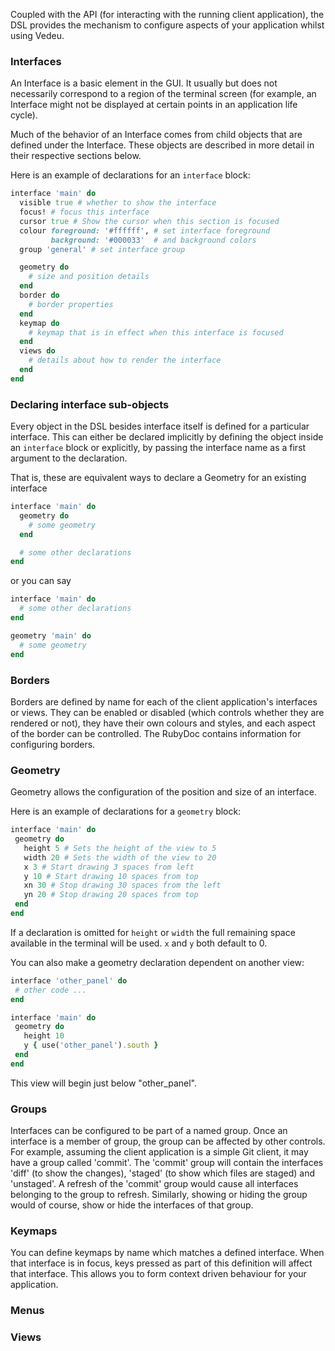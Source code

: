 Coupled with the API (for interacting with the running client application), the
 DSL provides the mechanism to configure aspects of your application whilst
 using Vedeu.

### Interfaces

An Interface is a basic element in the GUI. It usually but does not necessarily
correspond to a region of the terminal screen (for example, an Interface might
not be displayed at certain points in an application life cycle).

Much of the behavior of an Interface comes from child objects that are defined
under the Interface. These objects are described in more detail in their
respective sections below.

Here is an example of declarations for an `interface` block:

```ruby
interface 'main' do
  visible true # whether to show the interface
  focus! # focus this interface
  cursor true # Show the cursor when this section is focused
  colour foreground: '#ffffff', # set interface foreground
         background: '#000033'  # and background colors
  group 'general' # set interface group

  geometry do
    # size and position details
  end
  border do
    # border properties
  end
  keymap do
    # keymap that is in effect when this interface is focused
  end
  views do
    # details about how to render the interface
  end
end
```

### Declaring interface sub-objects

Every object in the DSL besides interface itself is defined for a particular
interface. This can either be declared implicitly by defining the object inside
an `interface` block or explicitly, by passing the interface name as a first
argument to the declaration.

That is, these are equivalent ways to declare a Geometry for an existing
interface

```ruby
interface 'main' do
  geometry do
    # some geometry
  end

  # some other declarations
end
```

or you can say

```ruby
interface 'main' do
  # some other declarations
end

geometry 'main' do
  # some geometry
end
```

### Borders

Borders are defined by name for each of the client application's interfaces or
 views. They can be enabled or disabled (which controls whether they are
 rendered or not), they have their own colours and styles, and each aspect of
 the border can be controlled. The RubyDoc contains information for
 configuring borders.

### Geometry

Geometry allows the configuration of the position and size of an interface.

Here is an example of declarations for a `geometry` block:

 ```ruby
interface 'main' do
  geometry do
    height 5 # Sets the height of the view to 5
    width 20 # Sets the width of the view to 20
    x 3 # Start drawing 3 spaces from left
    y 10 # Start drawing 10 spaces from top
    xn 30 # Stop drawing 30 spaces from the left
    yn 20 # Stop drawing 20 spaces from top
  end
end
```

If a declaration is omitted for `height` or `width` the full remaining space
available in the terminal will be used. `x` and `y` both default to 0.

You can also make a geometry declaration dependent on another view:

 ```ruby
interface 'other_panel' do
  # other code ...
end

interface 'main' do
  geometry do
    height 10
    y { use('other_panel').south }
  end
end
```

This view will begin just below "other\_panel".

### Groups

Interfaces can be configured to be part of a named group. Once an interface is a
 member of group, the group can be affected by other controls. For example,
 assuming the client application is a simple Git client, it may have a group
 called 'commit'. The 'commit' group will contain the interfaces 'diff' (to show
 the changes), 'staged' (to show which files are staged) and 'unstaged'. A
 refresh of the 'commit' group would cause all interfaces belonging to the group
 to refresh. Similarly, showing or hiding the group would of course, show or
 hide the interfaces of that group.

### Keymaps

You can define keymaps by name which matches a defined interface. When that
 interface is in focus, keys pressed as part of this definition will affect
 that interface. This allows you to form context driven behaviour for your
 application.


### Menus



### Views



